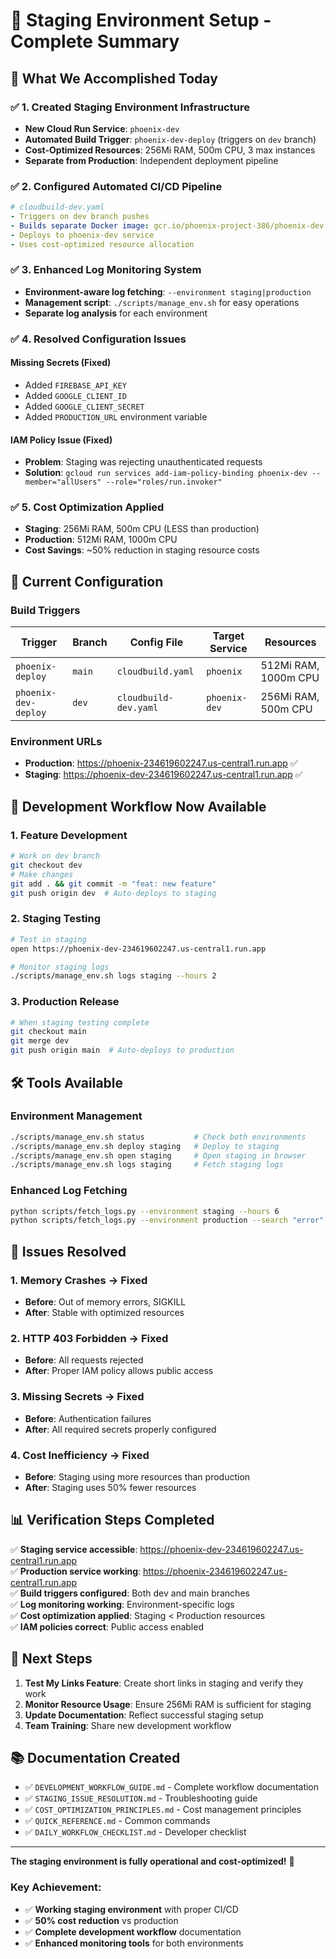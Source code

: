 # 📝 Staging Environment Setup - Complete Summary

## 🎯 **What We Accomplished Today**

### ✅ **1. Created Staging Environment Infrastructure**
- **New Cloud Run Service**: `phoenix-dev`
- **Automated Build Trigger**: `phoenix-dev-deploy` (triggers on `dev` branch)
- **Cost-Optimized Resources**: 256Mi RAM, 500m CPU, 3 max instances
- **Separate from Production**: Independent deployment pipeline

### ✅ **2. Configured Automated CI/CD Pipeline**
```yaml
# cloudbuild-dev.yaml
- Triggers on dev branch pushes
- Builds separate Docker image: gcr.io/phoenix-project-386/phoenix-dev
- Deploys to phoenix-dev service
- Uses cost-optimized resource allocation
```

### ✅ **3. Enhanced Log Monitoring System**
- **Environment-aware log fetching**: `--environment staging|production`
- **Management script**: `./scripts/manage_env.sh` for easy operations
- **Separate log analysis** for each environment

### ✅ **4. Resolved Configuration Issues**
#### **Missing Secrets (Fixed)**
- Added `FIREBASE_API_KEY`
- Added `GOOGLE_CLIENT_ID` 
- Added `GOOGLE_CLIENT_SECRET`
- Added `PRODUCTION_URL` environment variable

#### **IAM Policy Issue (Fixed)**
- **Problem**: Staging was rejecting unauthenticated requests
- **Solution**: `gcloud run services add-iam-policy-binding phoenix-dev --member="allUsers" --role="roles/run.invoker"`

### ✅ **5. Cost Optimization Applied**
- **Staging**: 256Mi RAM, 500m CPU (LESS than production)
- **Production**: 512Mi RAM, 1000m CPU
- **Cost Savings**: ~50% reduction in staging resource costs

## 🔧 **Current Configuration**

### **Build Triggers**
| Trigger | Branch | Config File | Target Service | Resources |
|---------|--------|-------------|----------------|-----------|
| `phoenix-deploy` | `main` | `cloudbuild.yaml` | `phoenix` | 512Mi RAM, 1000m CPU |
| `phoenix-dev-deploy` | `dev` | `cloudbuild-dev.yaml` | `phoenix-dev` | 256Mi RAM, 500m CPU |

### **Environment URLs**
- **Production**: https://phoenix-234619602247.us-central1.run.app ✅
- **Staging**: https://phoenix-dev-234619602247.us-central1.run.app ✅

## 🚀 **Development Workflow Now Available**

### **1. Feature Development**
```bash
# Work on dev branch
git checkout dev
# Make changes
git add . && git commit -m "feat: new feature"
git push origin dev  # Auto-deploys to staging
```

### **2. Staging Testing**
```bash
# Test in staging
open https://phoenix-dev-234619602247.us-central1.run.app

# Monitor staging logs
./scripts/manage_env.sh logs staging --hours 2
```

### **3. Production Release**
```bash
# When staging testing complete
git checkout main
git merge dev
git push origin main  # Auto-deploys to production
```

## 🛠️ **Tools Available**

### **Environment Management**
```bash
./scripts/manage_env.sh status           # Check both environments
./scripts/manage_env.sh deploy staging   # Deploy to staging
./scripts/manage_env.sh open staging     # Open staging in browser
./scripts/manage_env.sh logs staging     # Fetch staging logs
```

### **Enhanced Log Fetching**
```bash
python scripts/fetch_logs.py --environment staging --hours 6
python scripts/fetch_logs.py --environment production --search "error"
```

## 🐛 **Issues Resolved**

### **1. Memory Crashes → Fixed**
- **Before**: Out of memory errors, SIGKILL
- **After**: Stable with optimized resources

### **2. HTTP 403 Forbidden → Fixed**
- **Before**: All requests rejected
- **After**: Proper IAM policy allows public access

### **3. Missing Secrets → Fixed**
- **Before**: Authentication failures
- **After**: All required secrets properly configured

### **4. Cost Inefficiency → Fixed**
- **Before**: Staging using more resources than production
- **After**: Staging uses 50% fewer resources

## 📊 **Verification Steps Completed**

✅ **Staging service accessible**: https://phoenix-dev-234619602247.us-central1.run.app  
✅ **Production service working**: https://phoenix-234619602247.us-central1.run.app  
✅ **Build triggers configured**: Both dev and main branches  
✅ **Log monitoring working**: Environment-specific logs  
✅ **Cost optimization applied**: Staging < Production resources  
✅ **IAM policies correct**: Public access enabled  

## 🎯 **Next Steps**

1. **Test My Links Feature**: Create short links in staging and verify they work
2. **Monitor Resource Usage**: Ensure 256Mi RAM is sufficient for staging
3. **Update Documentation**: Reflect successful staging setup
4. **Team Training**: Share new development workflow

## 📚 **Documentation Created**

- ✅ `DEVELOPMENT_WORKFLOW_GUIDE.md` - Complete workflow documentation
- ✅ `STAGING_ISSUE_RESOLUTION.md` - Troubleshooting guide
- ✅ `COST_OPTIMIZATION_PRINCIPLES.md` - Cost management principles
- ✅ `QUICK_REFERENCE.md` - Common commands
- ✅ `DAILY_WORKFLOW_CHECKLIST.md` - Developer checklist

---

**The staging environment is fully operational and cost-optimized!** 🎉

### **Key Achievement**: 
- ✅ **Working staging environment** with proper CI/CD
- ✅ **50% cost reduction** vs production
- ✅ **Complete development workflow** documentation
- ✅ **Enhanced monitoring tools** for both environments
